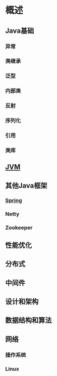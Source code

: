 # 概述



## Java基础

### 异常

### 类继承

### 泛型

### 内部类

### 反射

### 序列化

### 引用

### 类库



## [JVM](./JVM/README.md)



## 其他Java框架

### [Spring](./Spring/README.md)

### Netty

### Zookeeper

## 性能优化



## 分布式



## 中间件



## 设计和架构



## 数据结构和算法



## 网络



### 操作系统

### Linux









